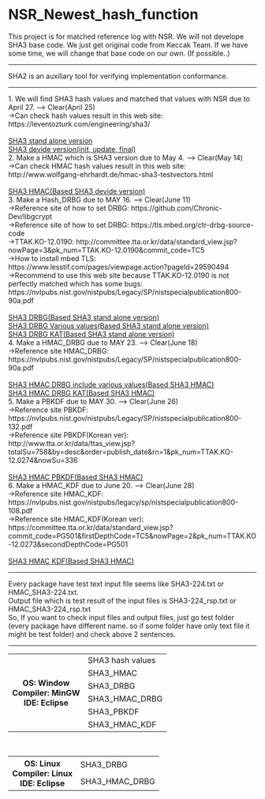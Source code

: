# NSR_Newest_hash_function
This project is for matched reference log with NSR.
We will not develope SHA3 base code. We just get original code from Keccak Team.
If we have some time, we will change that base code on our own. (If possible..)
<hr>
SHA2 is an auxiliary tool for verifying implementation conformance.
<hr>
1. We will find SHA3 hash values and matched that values with NSR due to April 27. --> Clear(April 25) <br>
 ->Can check hash values result in this web site: https://leventozturk.com/engineering/sha3/ <br><br>
 <a href="https://github.com/kyu-h/NSR_Newest_hash_function/tree/master/SHA3" target="_blank">SHA3 stand alone version</a> <br>
 <a href="https://github.com/kyu-h/NSR_Newest_hash_function/tree/master/SHA3_Devide_ver" target="_blank">SHA3 devide version(init, update, final)</a> <br>
2. Make a HMAC which is SHA3 version due to May 4. --> Clear(May 14) <br>
 ->Can check HMAC hash values result in this web site: http://www.wolfgang-ehrhardt.de/hmac-sha3-testvectors.html <br><br>
 <a href="https://github.com/kyu-h/NSR_Newest_hash_function/tree/master/SHA3_HMAC" target="_blank">SHA3 HMAC(Based SHA3 devide version)</a> <br>
3. Make a Hash_DRBG due to MAY 16. --> Clear(June 11)<br>
 ->Reference site of how to set DRBG: https://github.com/Chronic-Dev/libgcrypt <br>
 ->Reference site of how to set DRBG: https://tls.mbed.org/ctr-drbg-source-code <br>
 ->TTAK.KO-12.0190: http://committee.tta.or.kr/data/standard_view.jsp?nowPage=3&pk_num=TTAK.KO-12.0190&commit_code=TC5 <br>
 ->How to install mbed TLS: https://www.lesstif.com/pages/viewpage.action?pageId=29590494 <br>
 ->Recommend to use this web site because TTAK.KO-12.0190 is not perfectly matched which has some bugs: https://nvlpubs.nist.gov/nistpubs/Legacy/SP/nistspecialpublication800-90a.pdf <br><br>
  <a href="https://github.com/kyu-h/NSR_Newest_hash_function/tree/master/SHA3_DRBG(window_ver)" target="_blank">SHA3 DRBG(Based SHA3 stand alone version)</a> <br>
  <a href="https://github.com/kyu-h/NSR_Newest_hash_function/tree/master/SHA3_DRBG(window_ver)_VariousValues" target="_blank">SHA3 DRBG Various values(Based SHA3 stand alone version)</a> <br>
  <a href="https://github.com/kyu-h/NSR_Newest_hash_function/tree/master/SHA3_DRBG(window_ver)_VariousValues_KAT" target="_blank">SHA3 DRBG KAT(Based SHA3 stand alone version)</a> <br>
4. Make a HMAC_DRBG due to MAY 23. --> Clear(June 18)<br>
->Reference site HMAC_DRBG: https://nvlpubs.nist.gov/nistpubs/Legacy/SP/nistspecialpublication800-90a.pdf <br><br>
<a href="https://github.com/kyu-h/NSR_Newest_hash_function/tree/master/SHA3_HMAC_DRBG" target="_blank">SHA3 HMAC DRBG include various values(Based SHA3 HMAC)</a> <br>
<a href="https://github.com/kyu-h/NSR_Newest_hash_function/tree/master/SHA3_HMAC_DRBG_VariousValues" target="_blank">SHA3 HMAC DRBG KAT(Based SHA3 HMAC)</a> <br>
5. Make a PBKDF due to MAY 30. --> Clear(June 26)<br> 
->Reference site PBKDF: https://nvlpubs.nist.gov/nistpubs/Legacy/SP/nistspecialpublication800-132.pdf <br>
->Reference site PBKDF(Korean ver): http://www.tta.or.kr/data/ttas_view.jsp?totalSu=758&by=desc&order=publish_date&rn=1&pk_num=TTAK.KO-12.0274&nowSu=336<br><br>
<a href="https://github.com/kyu-h/NSR_Newest_hash_function/tree/master/SHA3_HMAC_PBKDF" target="_blank">SHA3 HMAC PBKDF(Based SHA3 HMAC)</a> <br>
6. Make a HMAC_KDF due to June 20. --> Clear(June 28)<br>
->Reference site HMAC_KDF: https://nvlpubs.nist.gov/nistpubs/legacy/sp/nistspecialpublication800-108.pdf<br>
->Reference site HMAC_KDF(Korean ver): https://committee.tta.or.kr/data/standard_view.jsp?commit_code=PG501&firstDepthCode=TC5&nowPage=2&pk_num=TTAK.KO-12.0273&secondDepthCode=PG501<br><br>
<a href="https://github.com/kyu-h/NSR_Newest_hash_function/tree/master/SHA3_HMAC_KDF" target="_blank">SHA3 HMAC KDF(Based SHA3 HMAC)</a> <br>

<hr>
Every package have test text input file seems like SHA3-224.txt or HMAC_SHA3-224.txt. <br>
Output file which is test result of the input files is SHA3-224_rsp.txt or HMAC_SHA3-224_rsp.txt <br>
So, If you want to check input files and output files, just go test folder (every package have different name. so if some folder have only text file it might be test folder) and check above 2 sentences.

<hr>

<table style="width:100%">
  <tr>
    <th rowspan="6">
    OS: Window<br>
    Compiler: MinGW<br>
    IDE: Eclipse<br></th>
    <td>
    SHA3 hash values<br>
    </td>
  </tr>
  <tr>
    <td>SHA3_HMAC</td>
  </tr>
 <tr>
    <td>SHA3_DRBG</td>
  </tr>
 <tr>
    <td>SHA3_HMAC_DRBG</td>
  </tr>
 <tr>
    <td>SHA3_PBKDF</td>
 </tr>
 <tr>
    <td>SHA3_HMAC_KDF</td>
  </tr>
</table>
<br>

<table style="width:100%">
  <tr>
    <th rowspan="2">
    OS: Linux<br>
    Compiler: Linux<br>
    IDE: Eclipse<br></th>
    <td>
    SHA3_DRBG<br>
    </td>
  </tr>
  <tr>
    <td>SHA3_HMAC_DRBG</td>
  </tr>
</table>


